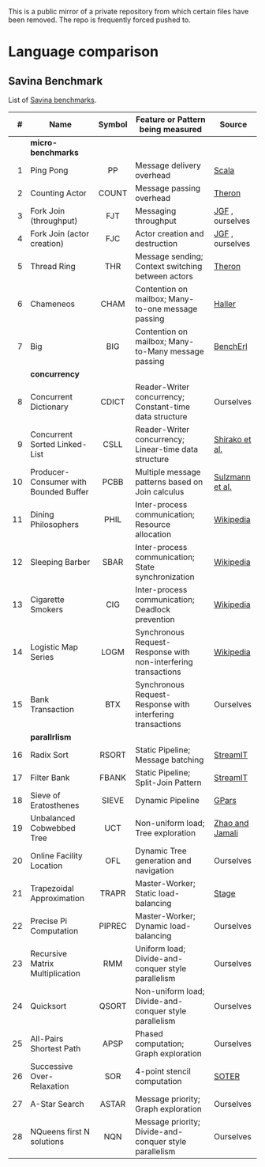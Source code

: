 This is a public mirror of a private repository from which certain files have been removed. The repo is frequently forced pushed to.


# Language comparison



## Savina Benchmark

List of [Savina benchmarks](savina/savina.pdf).

|    # | Name                                  | Symbol | Feature or Pattern being measured                            | Source                                                       |
| ---: | ------------------------------------- | :----: | ------------------------------------------------------------ | ------------------------------------------------------------ |
|      | **micro-benchmarks**                  |        |                                                              |                                                              |
|    1 | Ping Pong                             |   PP   | Message delivery overhead                                    | [Scala](http://www.scala-lang.org/node/54)                   |
|    2 | Counting Actor                        | COUNT  | Message passing overhead                                     | [Theron](http://www.theron-library.com/index.php?t=page&p=countingactor) |
|    3 | Fork Join (throughput)                |  FJT   | Messaging throughput                                         | [JGF](http://www2.epcc.ed.ac.uk/computing/research_activities/java_grande/threads/s1contents.html) , ourselves |
|    4 | Fork Join (actor creation)            |  FJC   | Actor creation and destruction                               | [JGF](http://www2.epcc.ed.ac.uk/computing/research_activities/java_grande/threads/s1contents.html) , ourselves |
|    5 | Thread Ring                           |  THR   | Message sending; Context switching between actors            | [Theron](http://www.theron-library.com/index.php?t=page&p=countingactor) |
|    6 | Chameneos                             |  CHAM  | Contention on mailbox; Many-to-one message passing           | [Haller](https://codereview.scala-lang.org/fisheye/browse/scala-svn/scala/branches/translucent/docs/examples/actors/chameneos-redux.scala?hb=true) |
|    7 | Big                                   |  BIG   | Contention on mailbox; Many-to-Many message passing          | [BenchErl](http://doi.acm.org/10.1145/2364489.2364495)       |
|      | **concurrency**                       |        |                                                              |                                                              |
|    8 | Concurrent Dictionary                 | CDICT  | Reader-Writer concurrency; Constant-time data structure      | Ourselves                                                    |
|    9 | Concurrent Sorted Linked-List         |  CSLL  | Reader-Writer concurrency; Linear-time data structure        | [Shirako et al.](http://doi.acm.org/10.1145/2312005.2312015) |
|   10 | Producer-Consumer with Bounded Buffer |  PCBB  | Multiple message patterns based on Join calculus             | [Sulzmann et al.](https://www.researchgate.net/profile/Martin_Sulzmann/publication/220993985_Actors_with_Multi-Headed_Message_Receive_Patterns/links/00b495297d66f3b15b000000.pdf) |
|   11 | Dining Philosophers                   |  PHIL  | Inter-process communication; Resource allocation             | [Wikipedia](http://en.wikipedia.org/wiki/Dining_philosophers_problem) |
|   12 | Sleeping Barber                       |  SBAR  | Inter-process communication; State synchronization           | [Wikipedia](http://en.wikipedia.org/wiki/Sleeping_barber_problem) |
|   13 | Cigarette Smokers                     |  CIG   | Inter-process communication; Deadlock prevention             | [Wikipedia](http://en.wikipedia.org/wiki/Cigarette_smokers_problem) |
|   14 | Logistic Map Series                   |  LOGM  | Synchronous Request-Response with non-interfering transactions | [Wikipedia](http://en.wikipedia.org/wiki/Logistic_map)       |
|   15 | Bank Transaction                      |  BTX   | Synchronous Request-Response with interfering transactions   | Ourselves                                                    |
|      | **parallrlism**                       |        |                                                              |                                                              |
|   16 | Radix Sort                            | RSORT  | Static Pipeline; Message batching                            | [StreamIT](http://doi.acm.org/10.1145/1854273.1854319)       |
|   17 | Filter Bank                           | FBANK  | Static Pipeline; Split-Join Pattern                          | [StreamIT](http://doi.acm.org/10.1145/1854273.1854319)       |
|   18 | Sieve of Eratosthenes                 | SIEVE  | Dynamic Pipeline                                             | [GPars](http://www.gpars.org/guide/)                         |
|   19 | Unbalanced Cobwebbed Tree             |  UCT   | Non-uniform load; Tree exploration                           | [Zhao and Jamali](http://doi.acm.org/10.1145/2541329.2541337) |
|   20 | Online Facility Location              |  OFL   | Dynamic Tree generation and navigation                       | Ourselves                                                    |
|   21 | Trapezoidal Approximation             | TRAPR  | Master-Worker; Static load-balancing                         | [Stage](http://dx.doi.org/10.1109/IWMSE.2009.5071380)        |
|   22 | Precise Pi Computation                | PIPREC | Master-Worker; Dynamic load-balancing                        | Ourselves                                                    |
|   23 | Recursive Matrix Multiplication       |  RMM   | Uniform load; Divide-and-conquer style parallelism           | Ourselves                                                    |
|   24 | Quicksort                             | QSORT  | Non-uniform load; Divide-and-conquer style parallelism       | Ourselves                                                    |
|   25 | All-Pairs Shortest Path               |  APSP  | Phased computation; Graph exploration                        | Ourselves                                                    |
|   26 | Successive Over-Relaxation            |  SOR   | 4-point stencil computation                                  | [SOTER](http://osl.cs.uiuc.edu/soter/)                       |
|   27 | A-Star Search                         | ASTAR  | Message priority; Graph exploration                          | Ourselves                                                    |
|   28 | NQueens first N solutions             |  NQN   | Message priority; Divide-and-conquer style parallelism       | Ourselves                                                    |